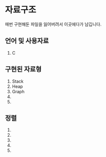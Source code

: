 # 자료구조

매번 구현해둔 파일을 잃어버려서 이곳에다가 남깁니다.


## 언어 및 사용자료

1. C

## 구현된 자료형
1. Stack
2. Heap
3. Graph
4.
5.

## 정렬
1.
2.
3.
4.
5.
